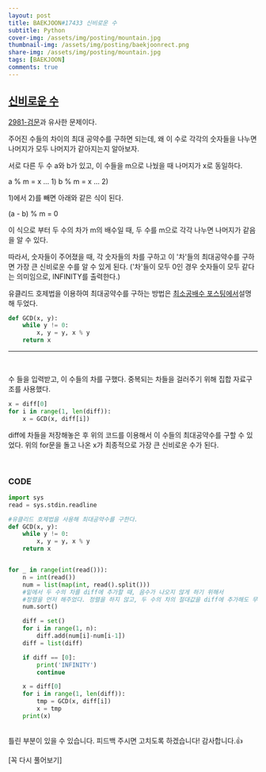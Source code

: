 ```yaml
---
layout: post
title: BAEKJOON#17433 신비로운 수
subtitle: Python
cover-img: /assets/img/posting/mountain.jpg
thumbnail-img: /assets/img/posting/baekjoonrect.png
share-img: /assets/img/posting/mountain.jpg
tags: [BAEKJOON]
comments: true
---
```


## [신비로운 수](https://www.acmicpc.net/problem/17433)

[2981-검문](https://youseop.github.io/2020-10-12-BAEKJOON-2981-%EA%B2%80%EB%AC%B8/)과 유사한 문제이다.

주어진 수들의 차이의 최대 공약수를 구하면 되는데, 왜 이 수로 각각의 숫자들을 나누면 나머지가 모두 나머지가 같아지는지 알아보자.

서로 다른 두 수 a와 b가 있고, 이 수들을 m으로 나눴을 때 나머지가 x로 동일하다.

a % m = x ... 1)
b % m = x ... 2)

1)에서 2)를 빼면 아래와 같은 식이 된다.

(a - b) % m = 0

이 식으로 부터 두 수의 차가 m의 배수일 때, 두 수를 m으로 각각 나누면 나머지가 같음을 알 수 있다.

따라서, 숫자들이 주어졌을 때, 각 숫자들의 차를 구하고 이 '차'들의 최대공약수를 구하면 가장 큰 신비로운 수를 알 수 있게 된다.
('차'들이 모두 0인 경우 숫자들이 모두 같다는 의미임으로, INFINITY를 출력한다.)

유클리드 호제법을 이용하여 최대공약수를 구하는 방법은 [최소공배수 포스팅에서](https://youseop.github.io/2020-10-07-BAEKJOON-1934-%EC%B5%9C%EC%86%8C%EA%B3%B5%EB%B0%B0%EC%88%98/)설명해 두었다.

```python
def GCD(x, y):
    while y != 0:
        x, y = y, x % y
    return x
```

---

<br>

수 들을 입력받고, 이 수들의 차를 구했다.
중복되는 차들을 걸러주기 위해 집합 자료구조를 사용했다.

```python
x = diff[0]
for i in range(1, len(diff)):
    x = GCD(x, diff[i])
```

diff에 차들을 저장해놓은 후 위의 코드를 이용해서 이 수들의 최대공약수를 구할 수 있었다. 위의 for문을 돌고 나온 x가 최종적으로 가장 큰 신비로운 수가 된다.

<br>

### CODE

```python
import sys
read = sys.stdin.readline

#유클리드 호제법을 사용해 최대공약수를 구한다.
def GCD(x, y):
    while y != 0:
        x, y = y, x % y
    return x


for _ in range(int(read())):
    n = int(read())
    num = list(map(int, read().split()))
    #밑에서 두 수의 차를 diff에 추가할 때, 음수가 나오지 않게 하기 위해서
    #정렬을 먼저 해주었다. 정렬을 하지 않고, 두 수의 차의 절대값을 diff에 추가해도 무방하다.
    num.sort()

    diff = set()
    for i in range(1, n):
        diff.add(num[i]-num[i-1])
    diff = list(diff)

    if diff == [0]:
        print('INFINITY')
        continue

    x = diff[0]
    for i in range(1, len(diff)):
        tmp = GCD(x, diff[i])
        x = tmp
    print(x)
```

<br>
틀린 부분이 있을 수 있습니다. 피드백 주시면 고치도록 하겠습니다!
감사합니다.👍

[꼭 다시 풀어보기]
<br>
<br>
